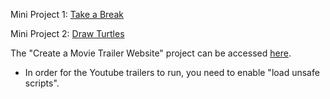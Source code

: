 Mini Project 1: [Take a Break](https://repl.it/@kaishengteh/Take-a-Break)

Mini Project 2: [Draw Turtles](https://repl.it/@kaishengteh/Drawing-Turtles)

The "Create a Movie Trailer Website" project can be accessed [here](https://rawgit.com/kaishengteh/Introduction-to-Programming-Nanodegree/master/4-Create-a-Movie-Website/Create-a-Movie-Trailer-Website/fresh_tomatoes.html). 
- In order for the Youtube trailers to run, you need to enable "load unsafe scripts".

